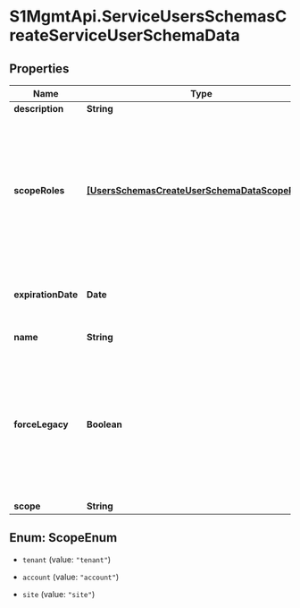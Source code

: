 # S1MgmtApi.ServiceUsersSchemasCreateServiceUserSchemaData

## Properties
Name | Type | Description | Notes
------------ | ------------- | ------------- | -------------
**description** | **String** | Description | [optional] 
**scopeRoles** | [**[UsersSchemasCreateUserSchemaDataScopeRoles]**](UsersSchemasCreateUserSchemaDataScopeRoles.md) | List of id and role id, id is mandatory for user in scope account/site. User in tenant (global) role does not need to provide an id. | [optional] 
**expirationDate** | **Date** | Date when the generated token expires | 
**name** | **String** | Name of the service user | 
**forceLegacy** | **Boolean** | Temporary attribute for WA: If the flag is set to True the legacy token will be generated even if the auth_tokens global switch is turned on | [optional] 
**scope** | **String** | User scope | 


<a name="ScopeEnum"></a>
## Enum: ScopeEnum


* `tenant` (value: `"tenant"`)

* `account` (value: `"account"`)

* `site` (value: `"site"`)




